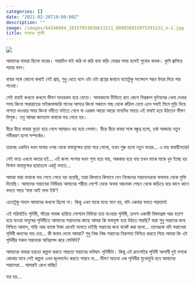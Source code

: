 ```yaml
---
categories: []
date: "2021-02-20T18:00:00Z"
description: ""
image: /images/64246094_10157053036611211_809038015975391232_n-2.jpg
title: বাবাদের পৃথিবী
---
```

![](/images/64757622_10157053015996211_3889466102006153216_n-2.jpg)

আমাদের বাবারা ছিলো ভয়ের। সারাদিন যাই করি না করি বাবা বাড়ি ফেরার সময় হলেই সুবোধ বালক। কুপি জ্বালিয়ে পড়ার ভান।

বাবার সঙ্গে কোনো কথাই নেই প্রায়, শুধু খেতে বসে এটা ওটা প্রশ্নের জবাবে যতোটুকু সংক্ষেপে সম্ভব উত্তর দিয়ে পার পাওয়া।

সেই বাবাই কখনো কখনো ভীষণ অন্যরকম হয়ে যেতো। সাদাকালো টিভিতে রাত জেগে বিশ্বকাপ ফুটবলের খেলা দেখার সময় কিংবা সারারাতের মাইজভান্ডারি গানের আসরে কিংবা সকালে গাছ থেকে কাঁঠাল নেমে এলে সবাই মিলে মুড়ি দিয়ে নাশতা খাওয়ার সময় কিংবা নদীতে নাইতে গেলে বা এরকম আরো আরো নানাবিধ সময়ে এই বাবাই হয়ে উঠতেন ভীষণ মিশুক। তবু আমরা জানতাম বাবাকে ভয় পেতে হয়।

ধীরে ধীরে বাবারা বুড়ো হয়ে গেলে আমরাও বড় হয়ে গেলাম। ধীরে ধীরে বাবার সঙ্গে বন্ধুত্ব হলো, তর্ক আড্ডায় নতুন সমীকরণ হলো সম্পর্কের।

তারপর একদিন যখন মাথার ওপর থেকে বাবাবৃক্ষের ছায়া সরে গেলো, তখন শুরু হলো নতুন ভয়ের... এ ভয় বাবাহীনতার!

সেই ভয়ে এখনো কাতর হই... এই জগৎ সংসার যখন শূন্য হয়ে যায়, অন্ধকার হয়ে যায় তখন মাঝে মাঝে খুব ইচ্ছে হয় বিশাল বাবাবৃক্ষের ছায়াতলে একটু বসতে...

আমরা যারা বাবাকে ভয় পেতে পেতে বড় হয়েছি, তারা কিভাবে কিভাবে যেন নিজেদের সন্তানদেরকে বাবাভয় থেকে মুক্তি দিয়েছি। আমাদের সন্তানেরা নির্দ্বিধায় আমাদের শরীরে লেপ্টে থেকে অথবা আচমকা পেছন থেকে জড়িয়ে ধরে কানে কানে বলতে পারে ‘বাবা আই লাভ ইউ’!

এতোটুকু সাহস আমাদের কখনো ছিলো না। কিন্তু এখন মাঝে মধ্যে মনে হয়, যদি একবার বলতে পারতাম!

এই পরিবর্তিত পৃথিবী, গাঁয়ের সমাজ হারিয়ে সোশ্যাল মিডিয়া হয়ে যাওয়ার পৃথিবী, ক্রমশ একাকী বিষাদগ্রস্ত আর হতাশ হয়ে যাওয়া মানুষের পৃথিবীতে আমাদের সন্তানদের কাছে আমরা কি বাবাবৃক্ষ হয়ে উঠতে পারছি? যারা শুধু সন্তানের জন্য নিশ্চিত আবাস, গাড়ি আর ব্যাঙ্কে টাকা রেখেই ভাবতে চাইছি সন্তানের জন্য যথেষ্ট করা হলো... তাদেরকে যদি সন্তানেরা পৃথিবী ধ্বংসের দায় দেয়... কী জবাব দেবো আমরা? শুধু নিজ নিজ সন্তানের নিরাপত্তা নিশ্চিত করতে গিয়ে আমরা কি এই পৃথিবীর সকল সন্তানকে অনিরাপদ করে ফেলিনি?

আমাদের বাবারা হয়তো কল্পনা করতে পারতো সন্তানের ভবিষ্যৎ পৃথিবীটা। কিন্তু এই দ্রুতগতির পৃথিবী আগামী দুই দশকে কোথায় যাবে সেই কল্পনা এখন জুলভার্নও করতে পারবে না... ভীষণ অচেনা এক পৃথিবীর মুখোমুখি হবে আমাদের সন্তানেরা... আমরাই রেখে যাচ্ছি!

ভয় হয়...